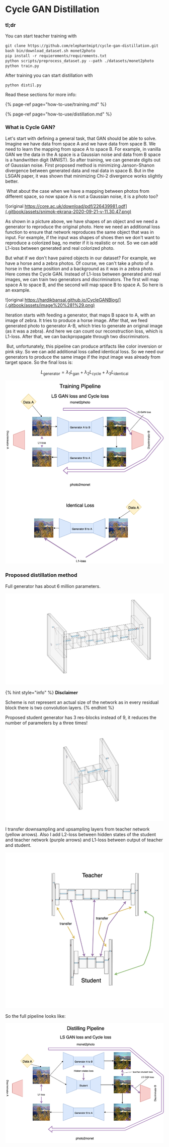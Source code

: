 # Cycle GAN Distillation

### tl;dr

You can start teacher training with

```text
git clone https://github.com/elephantmipt/cycle-gan-distillation.git
bash bin/download_dataset.sh monet2photo
pip install -r requierements/requirements.txt
python scripts/preprocess_dataset.py --path ./datasets/monet2photo
python train.py
```

After training you can start distillation with

```text
python distil.py
```

Read these sections for more info:

{% page-ref page="how-to-use/training.md" %}

{% page-ref page="how-to-use/distillation.md" %}



### What is Cycle GAN?

Let's start with defining a general task, that GAN should be able to solve. Imagine we have data from space A and we have data from space B. We need to learn the mapping from space A to space B. For example, in vanilla GAN we the data in the A space is a Gaussian noise and data from B space is a handwritten digit \(MNIST\). So after training, we can generate digits out of Gaussian noise. First proposed method is minimizing Janson-Shanon divergence between generated data and real data in space B. But in the LSGAN paper, it was shown that minimizing Chi-2 divergence works slightly better.

‌ What about the case when we have a mapping between photos from different space, so now space A is not a Gaussian noise, it is a photo too?

![original https://core.ac.uk/download/pdf/226439981.pdf](.gitbook/assets/snimok-ekrana-2020-09-21-v-11.30.47.png)

As shown in a picture above, we have shapes of an object and we need a generator to reproduce the original photo. Here we need an additional loss function to ensure that network reproduces the same object that was in input. For example, if the input was shapes of shoes then we don't want to reproduce a colorized bag, no meter if it is realistic or not. So we can add L1-loss between generated and real colorized photo.

But what if we don't have paired objects in our dataset? For example, we have a horse and a zebra photos. Of course, we can't take a photo of a horse in the same position and a background as it was in a zebra photo. Here comes the Cycle GAN. Instead of L1-loss between generated and real images, we can train two generators and discriminators. The first will map space A to space B, and the second will map space B to space A. So here is an example.

![original https://hardikbansal.github.io/CycleGANBlog/](.gitbook/assets/image%20%281%29.png)

Iteration starts with feeding a generator, that maps B space to A, with an image of zebra. It tries to produce a horse image. After that, we feed generated photo to generator A-B, which tries to generate an original image \(as it was a zebra\). And here we can count our reconstruction loss, which is L1-loss. After that, we can backpropagate through two discriminators.

‌ But, unfortunately, this pipeline can produce artifacts like color inversion or pink sky. So we can add additional loss called identical loss. So we need our generators to produce the same image if the input image was already from target space. So the final loss is:

$$
L_{\text{generator}} = \lambda_1 L_{\text{gan}} + \lambda_2 L_{\text{cycle}} + \lambda_3L_{\text{identical}}
$$

![](.gitbook/assets/loss-diagram.png)

### Proposed distillation method

Full generator has about 6 million parameters.

![Teacher Generator](.gitbook/assets/nn-1-.svg)

{% hint style="info" %}
**Disclaimer**

Scheme is not represent an actual size of the network as in every residual block there is two convolution layers.
{% endhint %}

Proposed student generator has 3 res-blocks instead of 9, it reduces the number of parameters by a three times!

![Student Generator](.gitbook/assets/nn-4-.svg)

I transfer downsampling and upsampling layers from teacher network \(yellow arrows\). Also I add L2-loss between hidden states of the student and teacher network \(purple arrows\) and L1-loss between output of teacher and student.

![Distillation scheme](.gitbook/assets/untitled-diagram-1-.png)

So the full pipeline looks like:

![](.gitbook/assets/distilling-diagram.png)

